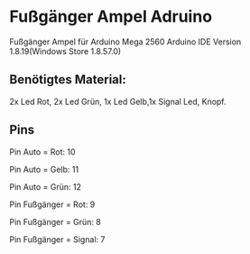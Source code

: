 # Fußgänger Ampel Adruino
Fußgänger Ampel für Arduino Mega 2560
Arduino IDE Version 1.8.19(Windows Store 1.8.57.0)
## Benötigtes Material:
2x Led Rot, 2x Led Grün, 1x Led Gelb,1x Signal Led, Knopf. 

## Pins
Pin Auto = Rot:       10

Pin Auto = Gelb:      11

Pin Auto = Grün:      12

Pin Fußgänger = Rot:  9

Pin Fußgänger = Grün: 8

Pin Fußgänger = Signal: 7
